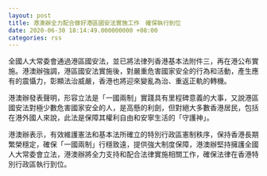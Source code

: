 ```yaml
---
layout: post
title: 港澳辦全力配合做好港區國安法實施工作　確保執行到位
date: 2020-06-30 18:14:49.000000000 +08:00
categories: rss
---
```


全國人大常委會通過港區國安法，並已將法律列香港基本法附件三，再在港公布實施。港澳辦強調，港區國安法實施後，對嚴重危害國家安全的行為和活動，產生應有的震懾力，彰顯法治威嚴，香港也將迎來變亂為治、重返正軌的轉機。

港澳辦發表聲明，形容立法是「一國兩制」實踐具有里程碑意義的大事，又說港區國安法對極少數危害國家安全的人，是高懸的利劍，但對絕大多數香港居民，包括在港外國人來說，此法是保障其權利自由和安寧生活的「守護神」。

港澳辦表示，有效維護憲法和基本法所確立的特別行政區憲制秩序，保持香港長期繁榮穩定，確保「一國兩制」行穩致遠，提供強大制度保障，港澳辦堅持擁護全國人大常委會立法，港澳辦將全力支持和配合法律實施相關工作，確保法律在香港特別行政區執行到位。
